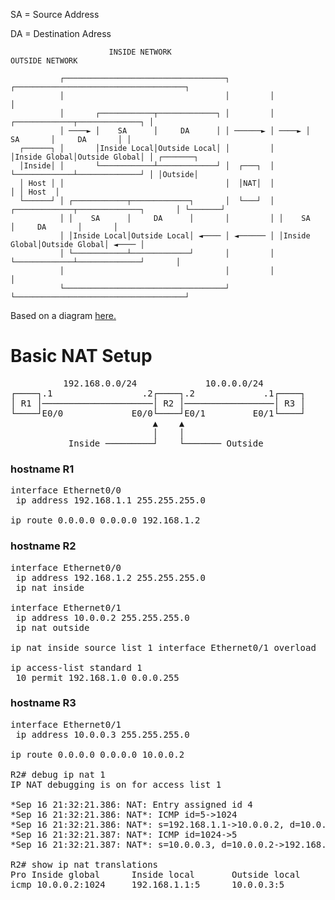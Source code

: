 SA = Source Address

DA = Destination Adress

```
                      INSIDE NETWORK                                   OUTSIDE NETWORK

           ┌────────────────────────────────────┐         ┌──────────────────────────────────────┐
           │                                    │         │                                      │
           │       ┌────────────┬─────────────┐ │         │       ┌─────────────┬──────────────┐ │
           │ ────► │    SA      │     DA      │ │ ──────► │ ────► │    SA       │     DA       │ │
  ┌──────┐ │       │Inside Local│Outside Local│ │         │       │Inside Global│Outside Global│ │ ┌───────┐
  │Inside│ │       └────────────┴─────────────┘ │  ┌───┐  │       └─────────────┴──────────────┘ │ │Outside│
  │ Host │ │                                    │  │NAT│  │                                      │ │ Host  │
  └──────┘ │ ┌────────────┬─────────────┐       │  └───┘  │ ┌─────────────┬──────────────┐       │ └───────┘
           │ │    SA      │     DA      │       │         │ │    SA       │     DA       │       │
           │ │Inside Local│Outside Local│ ◄──── │ ◄────── │ │Inside Global│Outside Global│ ◄──── │
           │ └────────────┴─────────────┘       │         │ └─────────────┴──────────────┘       │
           │                                    │         │                                      │
           └────────────────────────────────────┘         └──────────────────────────────────────┘
```

Based on a diagram [here.](https://www.cisco.com/c/en/us/support/docs/ip/network-address-translation-nat/13772-12.html)

# Basic NAT Setup

<pre>
          192.168.0.0/24             10.0.0.0/24        
┌────┐.1                 .2┌────┐.2             .1┌────┐
│ R1 │─────────────────────│ R2 │─────────────────│ R3 │
└────┘E0/0             E0/0└────┘E0/1         E0/1└────┘
                           ▲    ▲                       
                           │    │                       
           Inside ─────────┘    └─────── Outside        
</pre>           

### hostname R1
<pre>
interface Ethernet0/0
 ip address 192.168.1.1 255.255.255.0

ip route 0.0.0.0 0.0.0.0 192.168.1.2
</pre>
### hostname R2
<pre>
interface Ethernet0/0
 ip address 192.168.1.2 255.255.255.0
 ip nat inside

interface Ethernet0/1
 ip address 10.0.0.2 255.255.255.0
 ip nat outside

ip nat inside source list 1 interface Ethernet0/1 overload

ip access-list standard 1
 10 permit 192.168.1.0 0.0.0.255
</pre>
### hostname R3
<pre>
interface Ethernet0/1
 ip address 10.0.0.3 255.255.255.0

ip route 0.0.0.0 0.0.0.0 10.0.0.2

R2# debug ip nat 1
IP NAT debugging is on for access list 1

*Sep 16 21:32:21.386: NAT: Entry assigned id 4
*Sep 16 21:32:21.386: NAT*: ICMP id=5->1024
*Sep 16 21:32:21.386: NAT*: s=192.168.1.1->10.0.0.2, d=10.0.0.3 [17]
*Sep 16 21:32:21.387: NAT*: ICMP id=1024->5
*Sep 16 21:32:21.387: NAT*: s=10.0.0.3, d=10.0.0.2->192.168.1.1 [17]

R2# show ip nat translations
Pro Inside global      Inside local       Outside local      Outside global
icmp 10.0.0.2:1024     192.168.1.1:5      10.0.0.3:5         10.0.0.3:1024
</pre>
